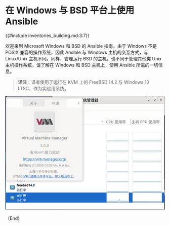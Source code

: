 # 在 Windows 与 BSD 平台上使用 Ansible


{{#include inventories_building.md:3:7}}

欢迎来到 Microsoft Windows 和 BSD 的 Ansible 指南。由于 Windows 不是 POSIX 兼容的操作系统，因此 Ansible 与 Windows 主机的交互方式，与 Linux/Unix 主机不同。同样，管理运行 BSD 的主机，也不同于管理其他类 Unix 主机操作系统。请了解在 Windows 和 BSD 主机上，使用 Ansible 所需的一切信息。

> **译注**：译者使用了运行在 KVM 上的 FreeBSD 14.2 与 Windows 10 LTSC，作为实验用系统。

![运行在 KVM 上的 FreeBSD 14.2 与 Windows 10 LTSC](../images/win_n_freebsd.png)


（End）


